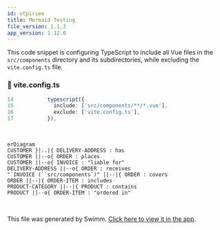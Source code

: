 ```yaml
---
id: otpiriee
title: Mermaid Testing
file_version: 1.1.3
app_version: 1.12.0
---
```


This code snippet is configuring TypeScript to include all Vue files in the `src/components` directory and its subdirectories, while excluding the `vite.config.ts` file.
<!-- NOTE-swimm-snippet: the lines below link your snippet to Swimm -->
### 📄 vite.config.ts
```typescript
14           typescript({
15             include: ['src/components/**/*.vue'],
16             exclude: ['vite.config.ts'],
17           }),
```

<br/>

<!--MERMAID {width:100}-->
```mermaid
erDiagram
CUSTOMER }|..|{ DELIVERY-ADDRESS : has
CUSTOMER ||--o{ ORDER : places
CUSTOMER ||--o{ INVOICE : "liable for"
DELIVERY-ADDRESS ||--o{ ORDER : receives
"`INVOICE (``src/components`)" ||--|{ ORDER : covers
ORDER ||--|{ ORDER-ITEM : includes
PRODUCT-CATEGORY ||--|{ PRODUCT : contains
PRODUCT ||--o{ ORDER-ITEM : "ordered in"
```
<!--MCONTENT {content: "erDiagram<br/>\nCUSTOMER }|..|{ DELIVERY-ADDRESS : has<br/>\nCUSTOMER ||--o{ ORDER : places<br/>\nCUSTOMER ||--o{ INVOICE : \"liable for\"<br/>\nDELIVERY-ADDRESS ||--o{ ORDER : receives<br/>\n\"`INVOICE (``src/components`<swm-token data-swm-token=\":vite.config.ts:15:6:8:`        include: [&#39;src/components/**/*.vue&#39;],`\"/>)\" ||--|{ ORDER : covers<br/>\nORDER ||--|{ ORDER-ITEM : includes<br/>\nPRODUCT-CATEGORY ||--|{ PRODUCT : contains<br/>\nPRODUCT ||--o{ ORDER-ITEM : \"ordered in\""} --->

<br/>

This file was generated by Swimm. [Click here to view it in the app](https://swimm-web-app.web.app/repos/Z2l0aHViJTNBJTNBdGVzdC1kb2NzLXJlcG8lM0ElM0FSeWFuSGF2b2M=/docs/otpiriee).
